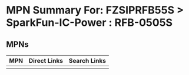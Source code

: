 



# MPN Summary For: FZSIPRFB55S > SparkFun-IC-Power : RFB-0505S

## MPNs
  

|MPN|Direct Links|Search Links|
| :--- | :--- | :--- |
||||

